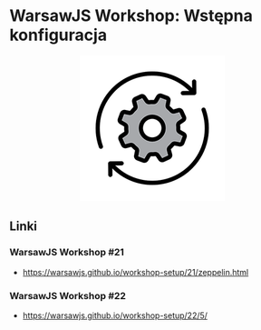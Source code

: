 # WarsawJS Workshop: Wstępna konfiguracja

<p align="center">
    <img src="assets/logo.png" alt="Settings"/>
</p>

## Linki

### WarsawJS Workshop #21

* <https://warsawjs.github.io/workshop-setup/21/zeppelin.html>

### WarsawJS Workshop #22

* <https://warsawjs.github.io/workshop-setup/22/5/>
